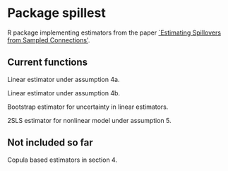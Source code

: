 # Package spillest
R package implementing estimators from the paper [`Estimating Spillovers from Sampled Connections'](https://kieranmarray.com/images/Estimating_spillover_effects.pdf).

## Current functions 
Linear estimator under assumption 4a.

Linear estimator under assumption 4b.

Bootstrap estimator for uncertainty in linear estimators.

2SLS estimator for nonlinear model under assumption 5. 

## Not included so far
Copula based estimators in section 4.
